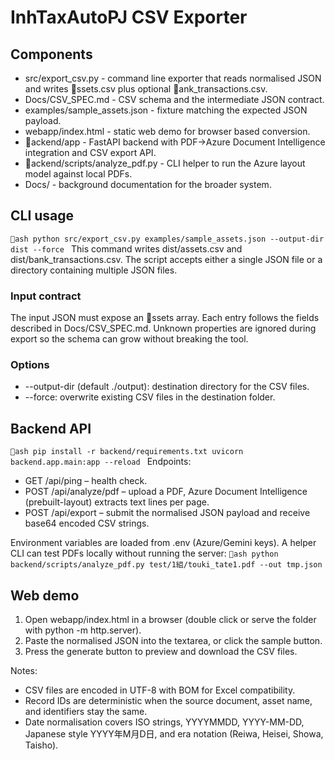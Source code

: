 ﻿# InhTaxAutoPJ CSV Exporter

## Components
- src/export_csv.py - command line exporter that reads normalised JSON and writes ssets.csv plus optional ank_transactions.csv.
- Docs/CSV_SPEC.md - CSV schema and the intermediate JSON contract.
- examples/sample_assets.json - fixture matching the expected JSON payload.
- webapp/index.html - static web demo for browser based conversion.
- ackend/app - FastAPI backend with PDF→Azure Document Intelligence integration and CSV export API.
- ackend/scripts/analyze_pdf.py - CLI helper to run the Azure layout model against local PDFs.
- Docs/ - background documentation for the broader system.

## CLI usage
`ash
python src/export_csv.py examples/sample_assets.json --output-dir dist --force
`
This command writes dist/assets.csv and dist/bank_transactions.csv. The script accepts either a single JSON file or a directory containing multiple JSON files.

### Input contract
The input JSON must expose an ssets array. Each entry follows the fields described in Docs/CSV_SPEC.md. Unknown properties are ignored during export so the schema can grow without breaking the tool.

### Options
- --output-dir (default ./output): destination directory for the CSV files.
- --force: overwrite existing CSV files in the destination folder.

## Backend API
`ash
pip install -r backend/requirements.txt
uvicorn backend.app.main:app --reload
`
Endpoints:
- GET /api/ping – health check.
- POST /api/analyze/pdf – upload a PDF, Azure Document Intelligence (prebuilt-layout) extracts text lines per page.
- POST /api/export – submit the normalised JSON payload and receive base64 encoded CSV strings.

Environment variables are loaded from .env (Azure/Gemini keys). A helper CLI can test PDFs locally without running the server:
`ash
python backend/scripts/analyze_pdf.py test/1組/touki_tate1.pdf --out tmp.json
`

## Web demo
1. Open webapp/index.html in a browser (double click or serve the folder with python -m http.server).
2. Paste the normalised JSON into the textarea, or click the sample button.
3. Press the generate button to preview and download the CSV files.

Notes:
- CSV files are encoded in UTF-8 with BOM for Excel compatibility.
- Record IDs are deterministic when the source document, asset name, and identifiers stay the same.
- Date normalisation covers ISO strings, YYYYMMDD, YYYY-MM-DD, Japanese style YYYY年M月D日, and era notation (Reiwa, Heisei, Showa, Taisho).
